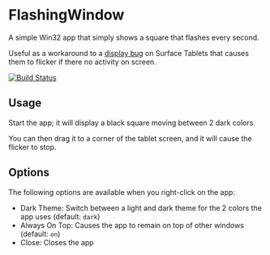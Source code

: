 # FlashingWindow
A simple Win32 app that simply shows a square that flashes every second.

Useful as a workaround to a
[display bug](https://answers.microsoft.com/en-us/surface/forum/surfpro4-surfdrivers/surface-pro-4-screen-flickering-shacking/570165cb-50a0-4d71-bcb1-310ddd869d1d)
on Surface Tablets that causes them to flicker if there no activity on screen.

[![Build Status](https://ci.appveyor.com/api/projects/status/github/nicodeslandes/FlashingWindow?svg=true&branch=master)](https://ci.appveyor.com/project/nicodeslandes/flashingwindow)

## Usage

Start the app; it will display a black square moving between 2 dark colors.

You can then drag it to a corner of the tablet screen, and it will cause the flicker to stop.

## Options
The following options are available when you right-click on the app:
* Dark Theme: Switch between a light and dark theme for the 2 colors the app uses (default: `dark`)
* Always On Top: Causes the app to remain on top of other windows (default: `on`)
* Close: Closes the app
